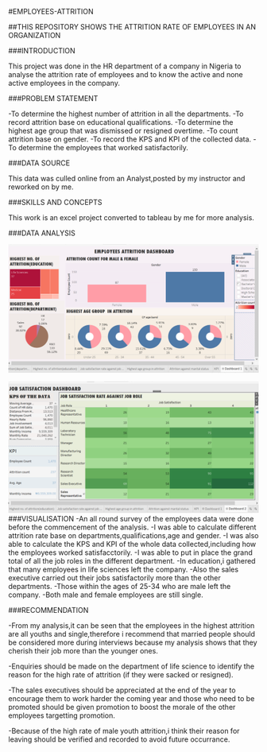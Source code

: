 #EMPLOYEES-ATTRITION

##THIS REPOSITORY SHOWS THE ATTRITION RATE OF EMPLOYEES  IN AN ORGANIZATION

###INTRODUCTION

This project was done in the HR department of a company in Nigeria to analyse the attrition rate of employees and to know the active and none active employees in the company.

###PROBLEM STATEMENT

-To determine the highest  number of attrition in all the departments.
-To record attrition base on educational qualifications.
-To determine the highest age group that was dismissed or resigned overtime.
-To count attrition base on gender.
-To record the KPS and KPI of the collected data.
-To  determine the employees that worked satisfactorily.

###DATA SOURCE

This data was culled online from an Analyst,posted by my instructor and reworked on by me.

###SKILLS AND CONCEPTS

This work is an excel project converted to tableau by me for more analysis.

###DATA ANALYSIS


![image](https://github.com/chymab/EMPLOYEES-ATTRITION/blob/main/ATTRITIONDASHBOARD.png)

![image](https://github.com/chymab/EMPLOYEES-ATTRITION/blob/main/JOBSATISFACTIONRATE.png)
###VISUALISATION
-An all round survey of the employees data were done before the commencement of the analysis.
-I was able to calculate different attrition rate base on departments,qualifications,age and gender.
-I was also able to calculate the KPS and KPI of the whole data collected,including how the employees worked satisfacctorily.
-I was able to put in place the grand total of all the job roles in the different department.
-In education,i gathered that many employees in life sciences left the company.
-Also the sales executive carried out their jobs satisfactorily more than the other departments.
-Those within the ages of 25-34 who are male left the company.
-Both male and female employees are still single.

###RECOMMENDATION

-From my analysis,it can be seen that the employees in the highest attrition are all youths and single,therefore i recommend that married people should be considered more during interviews because my analysis shows that they cherish their job more than the younger ones.

-Enquiries should be made on the department of life science to identify the reason for the high rate of attrition (if they were sacked or resigned).

-The sales executives should be appreciated at the end of the year to encourage them to work harder the coming year and those who need to be promoted should be given promotion to boost the morale of the other employees targetting promotion.

-Because of the high rate of male youth attrition,i think their reason for leaving should be verified and recorded to avoid future occurrance.

